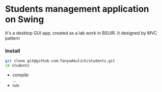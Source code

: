 # Students management application on Swing

It's a desktop GUI app, created as a lab work in BSUIR.
It designed by MVC pattern

### Install

```bash
git clone git@github.com:TanyaAkulich/students.git
cd students
```

* compile  
 ...  
* run
